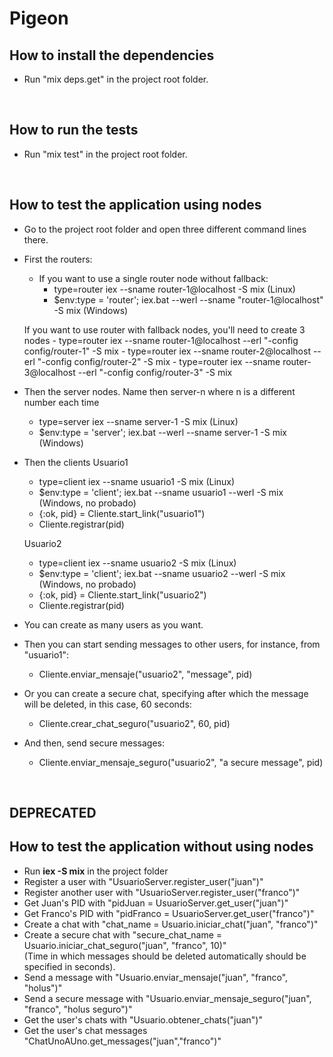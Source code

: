 # Pigeon

## How to install the dependencies

- Run "mix deps.get" in the project root folder.

<br>

## How to run the tests

- Run "mix test" in the project root folder.

<br>

## How to test the application using nodes

- Go to the project root folder and open three different command lines there.

- First the routers: 
   - If you want to use a single router node without fallback:
      - type=router iex --sname router-1@localhost -S mix (Linux)
      - $env:type = 'router'; iex.bat --werl --sname "router-1@localhost" -S mix (Windows)

    If you want to use router with fallback nodes, you'll need to create 3 nodes
      - type=router iex --sname router-1@localhost --erl "-config config/router-1" -S mix
      - type=router iex --sname router-2@localhost --erl "-config config/router-2" -S mix
      - type=router iex --sname router-3@localhost --erl "-config config/router-3" -S mix


- Then the server nodes. Name then server-n where n is a different number each time
  - type=server iex --sname server-1 -S mix (Linux)
  - $env:type = 'server'; iex.bat --werl --sname server-1 -S mix (Windows)

- Then the clients
    Usuario1
    - type=client iex --sname usuario1 -S mix (Linux)
    - $env:type = 'client'; iex.bat --sname usuario1 --werl -S mix (Windows, no probado)
    - {:ok, pid} = Cliente.start_link("usuario1")
    - Cliente.registrar(pid)

    Usuario2
    - type=client iex --sname usuario2 -S mix (Linux)
    - $env:type = 'client'; iex.bat --sname usuario2 --werl -S mix (Windows, no probado)
    - {:ok, pid} = Cliente.start_link("usuario2")
    - Cliente.registrar(pid)

- You can create as many users as you want.

- Then you can start sending messages to other users, for instance, from "usuario1":
    - Cliente.enviar_mensaje("usuario2", "message", pid)

- Or you can create a secure chat, specifying after which the message will be deleted, in this case, 60 seconds:
    - Cliente.crear_chat_seguro("usuario2", 60, pid)

- And then, send secure messages:
    - Cliente.enviar_mensaje_seguro("usuario2", "a secure message", pid)

<br>

## DEPRECATED
## How to test the application without using nodes

- Run **iex -S mix** in the project folder
- Register a user with "UsuarioServer.register_user("juan")"
- Register another user with "UsuarioServer.register_user("franco")"
- Get Juan's PID with "pidJuan = UsuarioServer.get_user("juan")"
- Get Franco's PID with "pidFranco = UsuarioServer.get_user("franco")"
- Create a chat with "chat_name = Usuario.iniciar_chat("juan", "franco")"
- Create a secure chat with "secure_chat_name = Usuario.iniciar_chat_seguro("juan", "franco", 10)"
<br>(Time in which messages should be deleted automatically should be specified in seconds).
- Send a message with "Usuario.enviar_mensaje("juan", "franco", "holus")"
- Send a secure message with "Usuario.enviar_mensaje_seguro("juan", "franco", "holus seguro")"
- Get the user's chats with "Usuario.obtener_chats("juan")"
- Get the user's chat messages "ChatUnoAUno.get_messages("juan","franco")"

